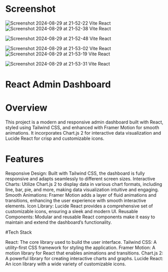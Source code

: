 # Screenshot
![Screenshot 2024-08-29 at 21-52-22 Vite React](https://github.com/user-attachments/assets/deec3e82-5daf-4bcd-93b0-6b470dc938ef)
![Screenshot 2024-08-29 at 21-52-38 Vite React](https://github.com/user-attachments/assets/c1a7aa8d-92d9-4ee9-90b0-79d82d00e82b)

![Screenshot 2024-08-29 at 21-52-48 Vite React](https://github.com/user-attachments/assets/e71b8569-87b3-4e43-a166-d0e47b494871)

![Screenshot 2024-08-29 at 21-53-02 Vite React](https://github.com/user-attachments/assets/ba83b34a-843f-452f-ac0e-d3286b5f76fc)
![Screenshot 2024-08-29 at 21-53-19 Vite React](https://github.com/user-attachments/assets/94ccfa9d-9bee-40fb-9610-e358954d0020)

![Screenshot 2024-08-29 at 21-53-31 Vite React](https://github.com/user-attachments/assets/b5e461c0-1250-472c-beda-9b6caa2cdbce)

# React Admin Dashboard
# Overview

This project is a modern and responsive admin dashboard built with React, styled using Tailwind CSS, and enhanced with Framer Motion for smooth animations. It incorporates Chart.js 2 for interactive data visualization and Lucide React for crisp and customizable icons.
# Features

   Responsive Design: Built with Tailwind CSS, the dashboard is fully responsive and adapts seamlessly to different screen sizes.
    Interactive Charts: Utilize Chart.js 2 to display data in various chart formats, including line, bar, pie, and more, making data visualization intuitive and engaging.
    Smooth Animations: Framer Motion adds a layer of fluid animations and transitions, enhancing the user experience with smooth interactive elements.
    Icon Library: Lucide React provides a comprehensive set of customizable icons, ensuring a sleek and modern UI.
    Reusable Components: Modular and reusable React components make it easy to maintain and extend the dashboard’s functionality.

#Tech Stack

   React: The core library used to build the user interface.
    Tailwind CSS: A utility-first CSS framework for styling the application.
    Framer Motion: A motion library for React that enables animations and transitions.
    Chart.js 2: A powerful library for creating interactive charts and graphs.
    Lucide React: An icon library with a wide variety of customizable icons.
